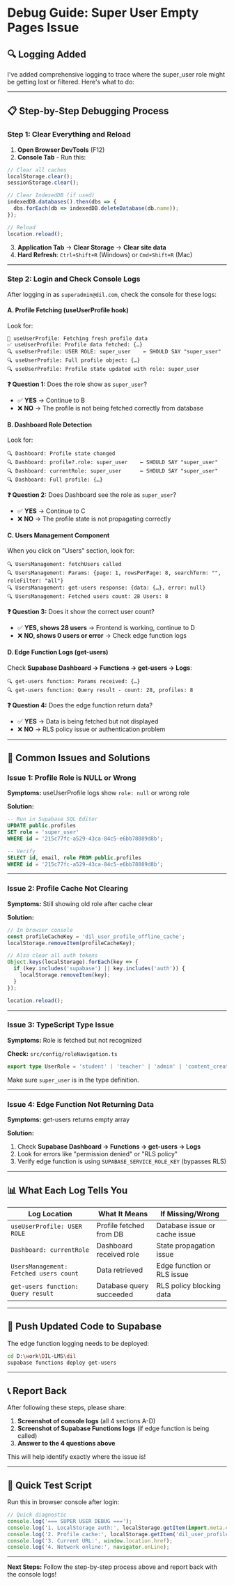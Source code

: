 # Debug Guide: Super User Empty Pages Issue

## 🔍 Logging Added

I've added comprehensive logging to trace where the super_user role might be getting lost or filtered. Here's what to do:

---

## 📋 Step-by-Step Debugging Process

### **Step 1: Clear Everything and Reload**

1. **Open Browser DevTools** (F12)
2. **Console Tab** - Run this:
```javascript
// Clear all caches
localStorage.clear();
sessionStorage.clear();

// Clear IndexedDB (if used)
indexedDB.databases().then(dbs => {
  dbs.forEach(db => indexedDB.deleteDatabase(db.name));
});

// Reload
location.reload();
```

3. **Application Tab** → **Clear Storage** → **Clear site data**
4. **Hard Refresh**: `Ctrl+Shift+R` (Windows) or `Cmd+Shift+R` (Mac)

---

### **Step 2: Login and Check Console Logs**

After logging in as `superadmin@dil.com`, check the console for these logs:

#### **A. Profile Fetching (useUserProfile hook)**
Look for:
```
🔄 useUserProfile: Fetching fresh profile data
✅ useUserProfile: Profile data fetched: {…}
🔍 useUserProfile: USER ROLE: super_user    ← SHOULD SAY "super_user"
🔍 useUserProfile: Full profile object: {…}
🔍 useUserProfile: Profile state updated with role: super_user
```

**❓ Question 1:** Does the role show as `super_user`?
- ✅ **YES** → Continue to B
- ❌ **NO** → The profile is not being fetched correctly from database

#### **B. Dashboard Role Detection**
Look for:
```
🔍 Dashboard: Profile state changed
🔍 Dashboard: profile?.role: super_user    ← SHOULD SAY "super_user"
🔍 Dashboard: currentRole: super_user      ← SHOULD SAY "super_user"
🔍 Dashboard: Full profile: {…}
```

**❓ Question 2:** Does Dashboard see the role as `super_user`?
- ✅ **YES** → Continue to C
- ❌ **NO** → The profile state is not propagating correctly

#### **C. Users Management Component**
When you click on "Users" section, look for:
```
🔍 UsersManagement: fetchUsers called
🔍 UsersManagement: Params: {page: 1, rowsPerPage: 8, searchTerm: "", roleFilter: "all"}
🔍 UsersManagement: get-users response: {data: {…}, error: null}
🔍 UsersManagement: Fetched users count: 28 Users: 8
```

**❓ Question 3:** Does it show the correct user count?
- ✅ **YES, shows 28 users** → Frontend is working, continue to D
- ❌ **NO, shows 0 users or error** → Check edge function logs

#### **D. Edge Function Logs (get-users)**
Check **Supabase Dashboard → Functions → get-users → Logs**:
```
🔍 get-users function: Params received: {…}
🔍 get-users function: Query result - count: 28, profiles: 8
```

**❓ Question 4:** Does the edge function return data?
- ✅ **YES** → Data is being fetched but not displayed
- ❌ **NO** → RLS policy issue or authentication problem

---

## 🐛 Common Issues and Solutions

### **Issue 1: Profile Role is NULL or Wrong**
**Symptoms:** useUserProfile logs show `role: null` or wrong role

**Solution:**
```sql
-- Run in Supabase SQL Editor
UPDATE public.profiles 
SET role = 'super_user'
WHERE id = '215c77fc-a529-43ca-84c5-e6bb78889d8b';

-- Verify
SELECT id, email, role FROM public.profiles 
WHERE id = '215c77fc-a529-43ca-84c5-e6bb78889d8b';
```

---

### **Issue 2: Profile Cache Not Clearing**
**Symptoms:** Still showing old role after cache clear

**Solution:**
```javascript
// In browser console
const profileCacheKey = 'dil_user_profile_offline_cache';
localStorage.removeItem(profileCacheKey);

// Also clear all auth tokens
Object.keys(localStorage).forEach(key => {
  if (key.includes('supabase') || key.includes('auth')) {
    localStorage.removeItem(key);
  }
});

location.reload();
```

---

### **Issue 3: TypeScript Type Issue**
**Symptoms:** Role is fetched but not recognized

**Check:** `src/config/roleNavigation.ts`
```typescript
export type UserRole = 'student' | 'teacher' | 'admin' | 'content_creator' | 'super_user' | 'view_only';
```

Make sure `super_user` is in the type definition.

---

### **Issue 4: Edge Function Not Returning Data**
**Symptoms:** get-users returns empty array

**Solution:**
1. Check **Supabase Dashboard → Functions → get-users → Logs**
2. Look for errors like "permission denied" or "RLS policy"
3. Verify edge function is using `SUPABASE_SERVICE_ROLE_KEY` (bypasses RLS)

---

## 📊 What Each Log Tells You

| Log Location | What It Means | If Missing/Wrong |
|--------------|---------------|------------------|
| `useUserProfile: USER ROLE` | Profile fetched from DB | Database issue or cache issue |
| `Dashboard: currentRole` | Dashboard received role | State propagation issue |
| `UsersManagement: Fetched users count` | Data retrieved | Edge function or RLS issue |
| `get-users function: Query result` | Database query succeeded | RLS policy blocking data |

---

## 🔧 **Push Updated Code to Supabase**

The edge function logging needs to be deployed:

```bash
cd D:\work\DIL-LMS\dil
supabase functions deploy get-users
```

---

## 📞 **Report Back**

After following these steps, please share:

1. **Screenshot of console logs** (all 4 sections A-D)
2. **Screenshot of Supabase Functions logs** (if edge function is being called)
3. **Answer to the 4 questions above**

This will help identify exactly where the issue is!

---

## 🎯 **Quick Test Script**

Run this in browser console after login:

```javascript
// Quick diagnostic
console.log('=== SUPER USER DEBUG ===');
console.log('1. LocalStorage auth:', localStorage.getItem(import.meta.env.VITE_AUTH_TOKEN));
console.log('2. Profile cache:', localStorage.getItem('dil_user_profile_offline_cache'));
console.log('3. Current URL:', window.location.href);
console.log('4. Network online:', navigator.onLine);
```

---

**Next Steps:** Follow the step-by-step process above and report back with the console logs!

